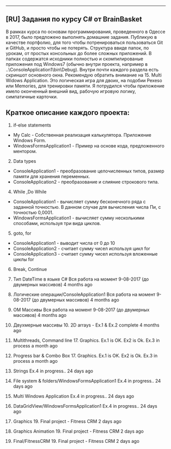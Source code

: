 ---------------------------------------
[RU] Задания по курсу C# от BrainBasket
---------------------------------------
  В рамках курса по основам программирования, проведенного в Одессе в 2017,
было предложено выполнять домашние задания. Публикую в качестве портфолио, для
того чтобы потренироваться пользоваться Git и GitHub, и просто чтобы не потерять.
  Структура ввиде папок, по урокам, от простых консольных до более сложных
приложений. В папках содержатся исходники полностью и скомпилированые приложения
под Windows7 (обычно внутри проекта, например в ..\ConsoleApplication1\bin\Debug).
Внутри почти каждого раздела есть скриншот основного окна.
  Рекомендую обратить внимание на 15. Multi Widows Application. Это логическая
игра для двоих, на подобии Pexeso или Memories, для тренировки памяти. Я потрудился
чтобы приложение имело оконченный внешний вид, рабочую игровую логику, симпатичные
карточки.

Краткое описание каждого проекта:
---------------------------------
01. if-else statements
+ My Calc - Собственная реализация калькулятора. Приложение Windows Form.
+ WindowsFormsApplication1 - Пример на основе кода, предложенного ментором.

02. Data types
+ ConsoleApplication1 - преобразование целочисленных типов, размер памяти для хранения переменных.
+ ConsoleApplication2 - преобразование и слияние строкового типа.

04. While ,Do While
+ ConsoleApplication1 - вычисляет сумму бесконечного ряда с заданной точностью.
В данном случае для вычисления числа Пи, с точностью 0,0001.
+ WindowsFormsApplication1 - вычисляет сумму несколькими способами, используя три
вида циклов.

05. goto, for
+ ConsoleApplication1 - выводит числа от 0 до 10
+ ConsoleApplication2 - считает сумму чисел используя цикл for
+ ConsoleApplication3 - считает сумму чисел используя вложенные циклы for

6. Break, Continue


7. Тип DateTime в языке C#	Вся работа на момент 9-08-2017 (до двумерных массивов)	4 months ago
8. Логические операции/ConsoleApplication1	Вся работа на момент 9-08-2017 (до двумерных массивов)	4 months ago
9. ОМ Массивы	Вся работа на момент 9-08-2017 (до двумерных массивов)	4 months ago
10. Двухмерные массивы	10. 2D arrays - Ex.1 & Ex.2 complete	4 months ago
11. Multithreads, Command line	17. Graphics. Ex.1 is OK. Ex2 is Ok. Ex.3 in process	a month ago
12. Progress bar & Combo Box	17. Graphics. Ex.1 is OK. Ex2 is Ok. Ex.3 in process	a month ago
13. Strings	Ex.4 in progress..	24 days ago
14. File system & folders/WindowsFormsApplication1	Ex.4 in progress..	24 days ago
15. Multi Windows Application	Ex.4 in progress..	24 days ago
16. DataGridView/WindowsFormsApplication1	Ex.4 in progress..	24 days ago
17. Graphics	19. Final project - Fitness CRM	2 days ago
18. Graphics Animation	19. Final project - Fitness CRM	2 days ago
19. Final/FitnessCRM	19. Final project - Fitness CRM	2 days ago
